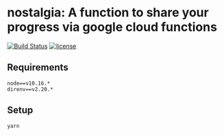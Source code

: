 # nostalgia: A function to share your progress via google cloud functions
[![Build Status](https://travis-ci.com/chck/nostalgia.svg?branch=master)](https://travis-ci.com/chck/nostalgia)
[![license](https://img.shields.io/github/license/mashape/apistatus.svg?maxAge=2592000)](https://github.com/chck/nostalgia/blob/master/LICENSE)

## Requirements
```
node==v10.16.*
direnv==v2.20.*
```

## Setup
```
yarn
```

